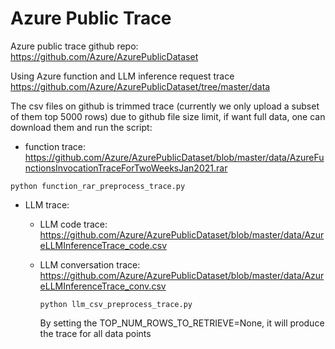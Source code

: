 # Azure Public Trace

Azure public trace github repo: https://github.com/Azure/AzurePublicDataset

Using Azure function and LLM inference request trace
https://github.com/Azure/AzurePublicDataset/tree/master/data 


The csv files on github is trimmed trace (currently we only upload a subset of them top 5000 rows) due to github file size limit, if want full data, one can download them and run the script:
- function trace: https://github.com/Azure/AzurePublicDataset/blob/master/data/AzureFunctionsInvocationTraceForTwoWeeksJan2021.rar 

```python function_rar_preprocess_trace.py```

- LLM trace: 

    - LLM code trace: https://github.com/Azure/AzurePublicDataset/blob/master/data/AzureLLMInferenceTrace_code.csv

    - LLM conversation trace: https://github.com/Azure/AzurePublicDataset/blob/master/data/AzureLLMInferenceTrace_conv.csv


        ```python llm_csv_preprocess_trace.py ```

        By setting the TOP_NUM_ROWS_TO_RETRIEVE=None, it will produce the trace for all data points